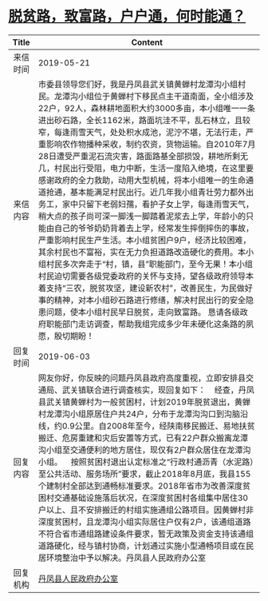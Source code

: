 # [脱贫路，致富路，户户通，何时能通？](http://www.shangluo.gov.cn/zmhd/ldxxxx.jsp?urltype=leadermail.LeaderMailContentUrl&wbtreeid=1112&leadermailid=5278)

| Title |                                                                                                                                                                                                                                                                                                Content                                                                                                                                                                                                                                                                                                |
|:-----:|-------------------------------------------------------------------------------------------------------------------------------------------------------------------------------------------------------------------------------------------------------------------------------------------------------------------------------------------------------------------------------------------------------------------------------------------------------------------------------------------------------------------------------------------------------------------------------------------------------|
| 来信时间  | 2019-05-21                                                                                                                                                                                                                                                                                                                                                                                                                                                                                                                                                                                            |
| 来信内容  | 市委县领导您们好，我是丹凤县武关镇黄蝉村龙潭沟小组村民。龙潭沟小组位于黄蝉村下移民点主干道南面，全小组涉及22户，92人，森林耕地面积大约3000多亩，本小组唯一一条进出砂石路，全长1162米，路面坑洼不平，乱石林立，且较窄，每逢雨雪天气，处处积水成池，泥泞不堪，无法行走，严重影响农作物播种采收，制约农资，货物运输。自2010年7月28日遭受严重泥石流灾害，路面路基全部损毁，耕地所剩无几，村民出行受阻，电力中断，生活一度陷入绝境，在这里要感谢政府的全力救助，动用大型机械，将本小组唯一的生命通道抢通，基本能满足村民出行。近几年我小组青壮劳力都外出务工，家中只留下老弱妇孺，看护子女上学，每逢雨雪天气，稍大点的孩子尚可深一脚浅一脚踏着泥浆去上学，年龄小的只能由自己的爷爷奶奶背着去上学，经常发生摔倒摔伤的事故，严重影响村民生产生活。本小组贫困户9户，经济比较困难，其余村民也不富裕，实在无力负担道路改造硬化的费用。本小组村民多次奔走于“村，镇，县”职能部门，至今无果！本小组村民迫切需要各级党委政府的关怀与支持，望各级政府领导本着支持“三农，脱贫攻坚，建设新农村”，改善民生，为民做好事的精神，对本小组砂石路进行修缮，解决村民出行的安全隐患问题，使本小组村民早日脱贫，走向致富路。 恳请各级政府职能部门走访调查，帮助我组完成多少年未硬化这条路的夙愿，殷切期盼！ |
| 回复时间  | 2019-06-03                                                                                                                                                                                                                                                                                                                                                                                                                                                                                                                                                                                            |
| 回复内容  | 网友你好，你反映的问题丹凤县政府高度重视，立即安排县交通局、武关镇联合进行调查核实，现回复如下：    经查，丹凤县武关镇黄蝉村为一般贫困村，计划2019年脱贫退出，黄蝉村龙潭沟小组原居住户共24户，分布于龙潭沟沟口到沟脑沿线，约0.9公里。自2008年至今，经陕南移民搬迁、易地扶贫搬迁、危房重建和灾后安置等方式，已有22户群众搬离龙潭沟小组至交通便利的地方居住，现仅有2户群众居住在龙潭沟小组。    按照贫困村退出认定标准之“行政村通沥青（水泥路）至公共活动、服务场所”要求，截止2018年8月底，我县155个建制村全部达到通畅标准要求。2018年省市为改善深度贫困村交通基础设施落后状况，在深度贫困村各组集中居住30户以上、且不安排搬迁的村组实施通组公路项目。因黄蝉村非深度贫困村，且龙潭沟小组实际居住户仅有2户，该通组道路不符合省市通组路建设条件要求，暂无政策及资金支持该通组道路硬化，经与镇村协商，计划通过实施小型通畅项目或在民居环境整治中予以解决。丹凤县人民政府办公室                                                                                                                                             |
| 回复机构  | [丹凤县人民政府办公室](../../category/agencies/丹凤县人民政府办公室.md)                                                                                                                                                                                                                                                                                                                                                                                                                                                                                                                                                   |